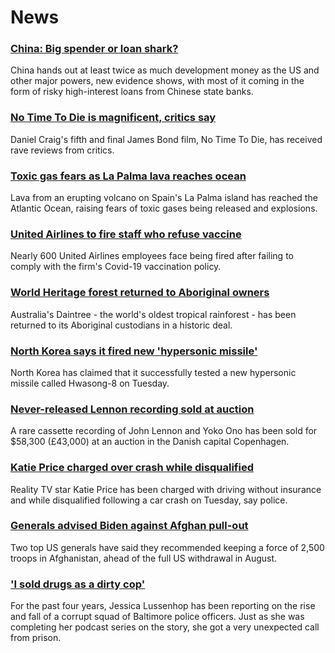 # News
### [China: Big spender or loan shark?](https://www.bbc.com/news/world-asia-china-58679039)
China hands out at least twice as much development money as the US and other major powers, new evidence shows, with most of it coming in the form of risky high-interest loans from Chinese state banks. 
### [No Time To Die is magnificent, critics say](https://www.bbc.com/news/entertainment-arts-58718299)
Daniel Craig's fifth and final James Bond film, No Time To Die, has received rave reviews from critics.
### [Toxic gas fears as La Palma lava reaches ocean](https://www.bbc.com/news/world-europe-58729674)
Lava from an erupting volcano on Spain's La Palma island has reached the Atlantic Ocean, raising fears of toxic gases being released and explosions.
### [United Airlines to fire staff who refuse vaccine](https://www.bbc.com/news/business-58731340)
Nearly 600 United Airlines employees face being fired after failing to comply with the firm's Covid-19 vaccination policy.
### [World Heritage forest returned to Aboriginal owners](https://www.bbc.com/news/world-australia-58729781)
Australia's Daintree - the world's oldest tropical rainforest - has been returned to its Aboriginal custodians in a historic deal.
### [North Korea says it fired new 'hypersonic missile'](https://www.bbc.com/news/world-asia-58729701)
North Korea has claimed that it successfully tested a new hypersonic missile called Hwasong-8 on Tuesday.
### [Never-released Lennon recording sold at auction](https://www.bbc.com/news/world-europe-58710135)
A rare cassette recording of John Lennon and Yoko Ono has been sold for $58,300 (£43,000) at an auction in the Danish capital Copenhagen.
### [Katie Price charged over crash while disqualified](https://www.bbc.com/news/uk-england-58733613)
Reality TV star Katie Price has been charged with driving without insurance and while disqualified following a car crash on Tuesday, say police.
### [Generals advised Biden against Afghan pull-out](https://www.bbc.com/news/world-us-canada-58719834)
Two top US generals have said they recommended keeping a force of 2,500 troops in Afghanistan, ahead of the full US withdrawal in August.
### ['I sold drugs as a dirty cop'](https://www.bbc.com/news/world-us-canada-58710164)
For the past four years, Jessica Lussenhop has been reporting on the rise and fall of a corrupt squad of Baltimore police officers. Just as she was completing her podcast series on the story, she got a very unexpected call from prison.
